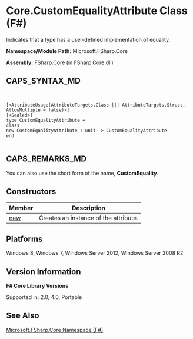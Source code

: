 # Core.CustomEqualityAttribute Class (F#)

Indicates that a type has a user-defined implementation of equality.

**Namespace/Module Path:** Microsoft.FSharp.Core

**Assembly:** FSharp.Core (in FSharp.Core.dll)


## CAPS_SYNTAX_MD



```


[<AttributeUsage(AttributeTargets.Class ||| AttributeTargets.Struct, AllowMultiple = false)>]
[<Sealed>]
type CustomEqualityAttribute =
class
new CustomEqualityAttribute : unit -> CustomEqualityAttribute
end


```



## CAPS_REMARKS_MD
You can also use the short form of the name, **CustomEquality**.


## Constructors


|Member|Description|
|------|-----------|
|[new](http://msdn.microsoft.com/en-us/library/ad3d4ebe-f35f-4e0a-9e13-556cf8f24c46)|Creates an instance of the attribute.|

## Platforms
Windows 8, Windows 7, Windows Server 2012, Windows Server 2008 R2


## Version Information
**F# Core Library Versions**

Supported in: 2.0, 4.0, Portable




## See Also
[Microsoft.FSharp.Core Namespace &#40;F&#35;&#41;](Microsoft.FSharp.Core+Namespace+%28F%23%29.md)


